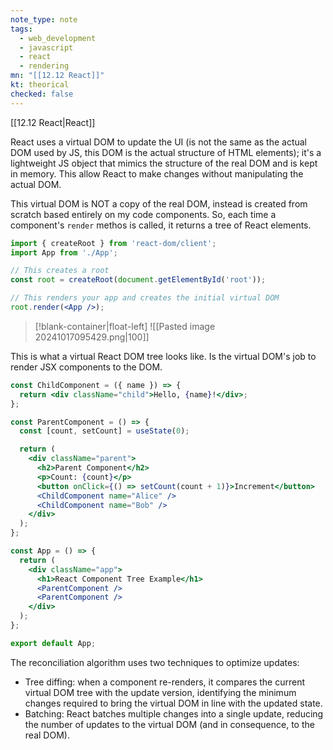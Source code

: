 ```yaml
---
note_type: note
tags:
  - web_development
  - javascript
  - react
  - rendering
mn: "[[12.12 React]]"
kt: theorical
checked: false
---
```

[[12.12 React|React]]

React uses a virtual DOM to update the UI (is not the same as the actual DOM used by JS, this DOM is the actual structure of HTML elements); it's a lightweight JS object that mimics the structure of the real DOM and is kept in memory. This allow React to make changes without manipulating the actual DOM. 

This virtual DOM is NOT a copy of the real DOM, instead is created from scratch based entirely on my code components. So, each time a component's `render` methos is called, it returns a tree of React elements. 

```jsx
import { createRoot } from 'react-dom/client';
import App from './App';

// This creates a root
const root = createRoot(document.getElementById('root'));

// This renders your app and creates the initial virtual DOM
root.render(<App />);
```

>[!blank-container|float-left]
>![[Pasted image 20241017095429.png|100]]

This is what a virtual React DOM tree looks like. Is the virtual DOM's job to render JSX components to the DOM. 

```jsx
const ChildComponent = ({ name }) => {
  return <div className="child">Hello, {name}!</div>;
};

const ParentComponent = () => {
  const [count, setCount] = useState(0);

  return (
    <div className="parent">
      <h2>Parent Component</h2>
      <p>Count: {count}</p>
      <button onClick={() => setCount(count + 1)}>Increment</button>
      <ChildComponent name="Alice" />
      <ChildComponent name="Bob" />
    </div>
  );
};

const App = () => {
  return (
    <div className="app">
      <h1>React Component Tree Example</h1>
      <ParentComponent />
      <ParentComponent />
    </div>
  );
};

export default App;
```

The reconciliation algorithm uses two techniques to optimize updates:
- Tree diffing: when a component re-renders, it compares the current virtual DOM tree with the update version, identifying the minimum changes required to bring the virtual DOM in line with the updated state.
- Batching: React batches multiple changes into a single update, reducing the number of updates to the virtual DOM (and in consequence, to the real DOM).


